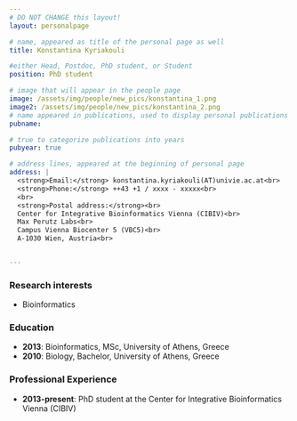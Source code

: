 ```yaml
---
# DO NOT CHANGE this layout!
layout: personalpage

# name, appeared as title of the personal page as well
title: Konstantina Kyriakouli

#either Head, Postdoc, PhD student, or Student
position: PhD student

# image that will appear in the people page
image: /assets/img/people/new_pics/konstantina_1.png
image2: /assets/img/people/new_pics/konstantina_2.png
# name appeared in publications, used to display personal publications
pubname:

# true to categorize publications into years
pubyear: true

# address lines, appeared at the beginning of personal page
address: |
  <strong>Email:</strong> konstantina.kyriakouli(AT)univie.ac.at<br>
  <strong>Phone:</strong> ++43 +1 / xxxx - xxxxx<br>
  <br>
  <strong>Postal address:</strong><br>
  Center for Integrative Bioinformatics Vienna (CIBIV)<br>
  Max Perutz Labs<br>
  Campus Vienna Biocenter 5 (VBC5)<br>
  A-1030 Wien, Austria<br>


---
```


### Research interests
<div class="hline"></div>

* Bioinformatics

### Education
<div class="hline"></div>

* __2013__: Bioinformatics, MSc, University of Athens, Greece
* __2010__: Biology, Bachelor, University of Athens, Greece


### Professional Experience
<div class="hline"></div>

* __2013-present__: PhD student at the Center for Integrative Bioinformatics Vienna (CIBIV)

